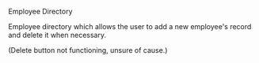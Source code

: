 Employee Directory

Employee directory which allows the user to add a new employee's record and delete it when necessary.

(Delete button not functioning, unsure of cause.)